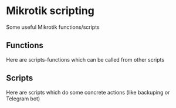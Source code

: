 # Mikrotik scripting
Some useful Mikrotik functions/scripts
## Functions
Here are scripts-functions which can be called from other scripts
## Scripts
Here are scripts which do some concrete actions (like backuping or Telegram bot)
